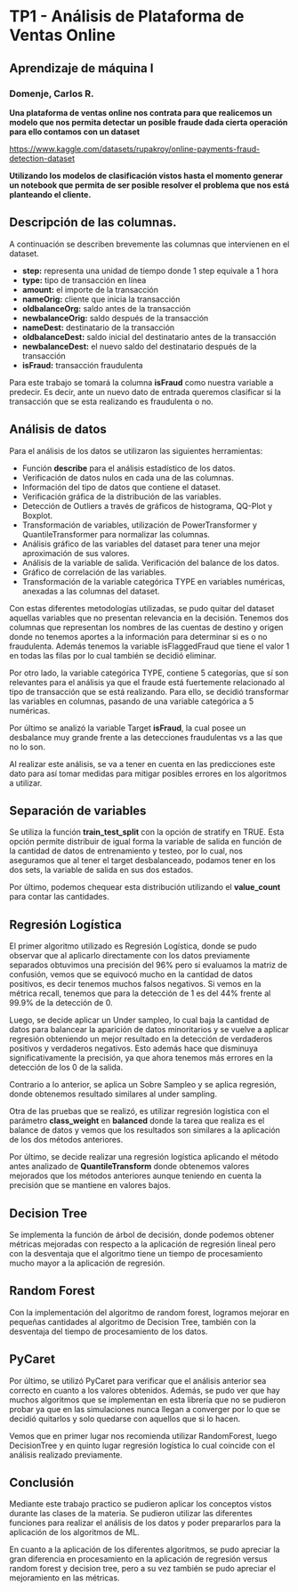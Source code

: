 #  TP1 - Análisis de Plataforma de Ventas Online

## Aprendizaje de máquina I

### Domenje, Carlos R.

**Una plataforma de ventas online nos contrata para que realicemos un modelo que nos permita detectar un posible fraude dada cierta operación para ello contamos con un dataset**

https://www.kaggle.com/datasets/rupakroy/online-payments-fraud-detection-dataset

**Utilizando los modelos de clasificación vistos hasta el momento generar un notebook que permita de ser posible resolver el problema que nos está planteando el cliente.**

## Descripción de las columnas.

A continuación se describen brevemente las columnas que intervienen en el dataset. 

- **step:** representa una unidad de tiempo donde 1 step equivale a 1 hora
- **type:** tipo de transacción en línea
- **amount:** el importe de la transacción
- **nameOrig:** cliente que inicia la transacción
- **oldbalanceOrg:** saldo antes de la transacción
- **newbalanceOrig:** saldo después de la transacción
- **nameDest:** destinatario de la transacción
- **oldbalanceDest:** saldo inicial del destinatario antes de la transacción
- **newbalanceDest:** el nuevo saldo del destinatario después de la transacción
- **isFraud:** transacción fraudulenta

Para este trabajo se tomará la columna **isFraud** como nuestra variable a predecir. Es decir, ante un nuevo dato de entrada queremos clasificar si la transacción que se esta realizando es fraudulenta o no. 

## Análisis de datos

Para el análisis de los datos se utilizaron las siguientes herramientas:
- Función **describe** para el análisis estadístico de los datos. 
- Verificación de datos nulos en cada una de las columnas.
- Información del tipo de datos que contiene el dataset.
- Verificación gráfica de la distribución de las variables. 
- Detección de Outliers a través de gráficos de histograma, QQ-Plot y Boxplot.
- Transformación de variables, utilización de PowerTransformer y QuantileTransformer para normalizar las columnas. 
- Análisis gráfico de las variables del dataset para tener una mejor aproximación de sus valores.
- Análisis de la variable de salida. Verificación del balance de los datos.
- Gráfico de correlación de las variables.
- Transformación de la variable categórica TYPE en variables numéricas, anexadas a las columnas del dataset.

Con estas diferentes metodologías utilizadas, se pudo quitar del dataset aquellas variables que no presentan relevancia en la decisión. Tenemos dos columnas que representan los nombres de las cuentas de destino y origen donde no tenemos aportes a la información para determinar si es o no fraudulenta. Además tenemos la variable isFlaggedFraud que tiene el valor 1 en todas las filas por lo cual también se decidió eliminar. 

Por otro lado, la variable categórica TYPE, contiene 5 categorías, que sí son relevantes para el análisis ya que el fraude está fuertemente relacionado al tipo de transacción que se está realizando. Para ello, se decidió transformar las variables en columnas, pasando de una variable categórica a 5 numéricas. 

Por último se analizó la variable Target **isFraud**, la cual posee un desbalance muy grande frente a las detecciones fraudulentas vs a las que no lo son. 

Al realizar este análisis, se va a tener en cuenta en las predicciones este dato para así tomar medidas para mitigar posibles errores en los algoritmos a utilizar.

## Separación de variables

Se utiliza la función **train_test_split** con la opción de stratify en TRUE. Esta opción permite distribuir de igual forma la variable de salida en función de la cantidad de datos de entrenamiento y testeo, por lo cual, nos aseguramos que al tener el target desbalanceado, podamos tener en los dos sets, la variable de salida en sus dos estados. 

Por último, podemos chequear esta distribución utilizando el **value_count** para contar las cantidades. 

## Regresión Logística

El primer algoritmo utilizado es Regresión Logística, donde se pudo observar que al aplicarlo directamente con los datos previamente separados obtuvimos una precisión del 96% pero si evaluamos la matriz de confusión, vemos que se equivocó mucho en la cantidad de datos positivos, es decir tenemos muchos falsos negativos. Si vemos en la métrica recall, tenemos que para la detección de 1 es del 44% frente al 99.9% de la detección de 0.

Luego, se decide aplicar un Under sampleo, lo cual baja la cantidad de datos para balancear la aparición de datos minoritarios y se vuelve a aplicar regresión obteniendo un mejor resultado en la detección de verdaderos positivos y verdaderos negativos. Esto además hace que disminuya significativamente la precisión, ya que ahora tenemos más errores en la detección de los 0 de la salida.

Contrario a lo anterior, se aplica un Sobre Sampleo y se aplica regresión, donde obtenemos resultado similares al under sampling.

Otra de las pruebas que se realizó, es utilizar regresión logística con el parámetro **class_weight** en **balanced** donde la tarea que realiza es el balance de datos y vemos que los resultados son similares a la aplicación de los dos métodos anteriores.

Por último, se decide realizar una regresión logística aplicando el método antes analizado de **QuantileTransform** donde obtenemos valores mejorados que los métodos anteriores aunque teniendo en cuenta la precisión que se mantiene en valores bajos. 

## Decision Tree

Se implementa la función de árbol de decisión, donde podemos obtener métricas mejoradas con respecto a la aplicación de regresión lineal pero con la desventaja que el algoritmo tiene un tiempo de procesamiento mucho mayor a la aplicación de regresión.
## Random Forest

Con la implementación del algoritmo de random forest, logramos mejorar en pequeñas cantidades al algoritmo de Decision Tree, también con la desventaja del tiempo de procesamiento de los datos. 
## PyCaret

Por último, se utilizó PyCaret para verificar que el análisis anterior sea correcto en cuanto a los valores obtenidos. Además, se pudo ver que hay muchos algoritmos que se implementan en esta librería que no se pudieron probar ya que en las simulaciones nunca llegan a converger por lo que se decidió quitarlos y solo quedarse con aquellos que si lo hacen. 

Vemos que en primer lugar nos recomienda utilizar RandomForest, luego DecisionTree y en quinto lugar regresión logística lo cual coincide con el análisis realizado previamente.
## Conclusión

Mediante este trabajo practico se pudieron aplicar los conceptos vistos durante las clases de la materia. Se pudieron utilizar las diferentes funciones para realizar el análisis de los datos y poder prepararlos para la aplicación de los algoritmos de ML. 

En cuanto a la aplicación de los diferentes algoritmos, se pudo apreciar la gran diferencia en procesamiento en la aplicación de regresión versus random forest y decision tree, pero a su vez también se pudo apreciar el mejoramiento en las métricas. 

